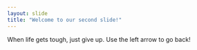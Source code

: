 ```yaml
---
layout: slide
title: "Welcome to our second slide!"
---
```

When life gets tough, just give up.
Use the left arrow to go back!
